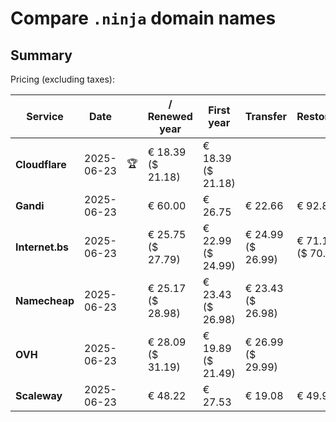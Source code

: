 # Compare `.ninja` domain names

## Summary

Pricing (excluding taxes):

| Service | Date |  | / Renewed year | First year | Transfer | Restoration |
|--|--|--|--|--|--|--|
| **Cloudflare** | 2025-06-23 | 🏆 | € 18.39<br>($ 21.18) | € 18.39<br>($ 21.18) |  |  |
| **Gandi** | 2025-06-23 |  | € 60.00 | € 26.75 | € 22.66 | € 92.87 |
| **Internet.bs** | 2025-06-23 |  | € 25.75<br>($ 27.79) | € 22.99<br>($ 24.99) | € 24.99<br>($ 26.99) | € 71.19<br>($ 70.25) |
| **Namecheap** | 2025-06-23 |  | € 25.17<br>($ 28.98) | € 23.43<br>($ 26.98) | € 23.43<br>($ 26.98) |  |
| **OVH** | 2025-06-23 |  | € 28.09<br>($ 31.19) | € 19.89<br>($ 21.49) | € 26.99<br>($ 29.99) |  |
| **Scaleway** | 2025-06-23 |  | € 48.22 | € 27.53 | € 19.08 | € 49.99 |
